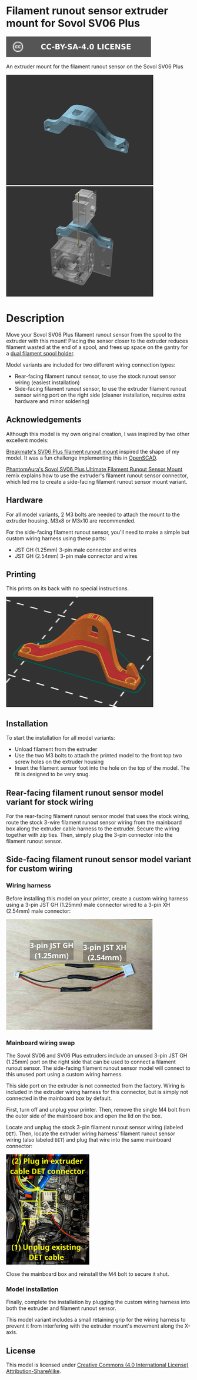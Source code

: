 # Filament runout sensor extruder mount for Sovol SV06 Plus

[![CC-BY-SA-4.0 license][license-badge]][license]

An extruder mount for the filament runout sensor on the Sovol SV06 Plus

![Model render](images/readme/render-part.png)
![Installed model preview animation](images/readme/demo-rotation.gif)

# Description

Move your Sovol SV06 Plus filament runout sensor from the spool to the
extruder with this mount! Placing the sensor closer to the extruder reduces
filament wasted at the end of a spool, and frees up space on the gantry for
a [dual filament spool holder][dual-spool-holder].

Model variants are included for two different wiring connection types:

* Rear-facing filament runout sensor, to use the stock runout sensor wiring
  (easiest installation)
* Side-facing filament runout sensor, to use the extruder filament runout
  sensor wiring port on the right side (cleaner installation, requires extra
  hardware and minor soldering)

## Acknowledgements

Although this model is my own original creation, I was inspired by two other
excellent models:

[Breakmate's SV06 Plus filament runout mount][breakmate-sv06-plus-mount]
inspired the shape of my model. It was a fun challenge implementing this in
[OpenSCAD].

[PhantomAura's Sovol SV06 Plus Ultimate Filament Runout Sensor Mount][phantomaura-sv06-plus-mount-remix]
remix explains how to use the extruder's filament runout sensor connector, which
led me to create a side-facing filament runout sensor mount variant.

## Hardware

For all model variants, 2 M3 bolts are needed to attach the mount to the
extruder housing. M3x8 or M3x10 are recommended.

For the side-facing filament runout sensor, you'll need to make a simple but
custom wiring harness using these parts:

* JST GH (1.25mm) 3-pin male connector and wires
* JST GH (2.54mm) 3-pin male connector and wires

## Printing

This prints on its back with no special instructions.

![Slicer screenshot](images/readme/slicer-screenshot.png)

## Installation

To start the installation for all model variants:

* Unload filament from the extruder
* Use the two M3 bolts to attach the printed model to the front top two screw
  holes on the extruder housing
* Insert the filament sensor foot into the hole on the top of the model. The fit
  is designed to be very snug.

## Rear-facing filament runout sensor model variant for stock wiring

For the rear-facing filament runout sensor model that uses the stock wiring,
route the stock 3-wire filament runout sensor wiring from the mainboard box
along the extruder cable harness to the extruder. Secure the wiring together
with zip ties. Then, simply plug the 3-pin connector into the filament runout
sensor.

## Side-facing filament runout sensor model variant for custom wiring

### Wiring harness

Before installing this model on your printer, create a custom wiring harness
using a 3-pin JST GH (1.25mm) male connector wired to a 3-pin XH (2.54mm) male
connector:

![Photo of 3-pin wire harness, from JST GH (1.25mm) male to JST XH (2.54mm) male](images/readme/wire-harness.jpg)

### Mainboard wiring swap

The Sovol SV06 and SV06 Plus extruders include an unused 3-pin JST GH (1.25mm)
port on the right side that can be used to connect a filament runout sensor. The
side-facing filament runout sensor model will connect to this unused port using
a custom wiring harness.

This side port on the extruder is not connected from the factory. Wiring is
included in the extruder wiring harness for this connector, but is simply not
connected in the mainboard box by default.

First, turn off and unplug your printer. Then, remove the single M4 bolt from
the outer side of the mainboard box and open the lid on the box.

Locate and unplug the stock 3-pin filament runout sensor wiring (labeled `DET`).
Then, locate the extruder wiring harness' filament runout sensor wiring (also
labeled `DET`) and plug that wire into the same mainboard connector:

![Photo of DET cables to swap on the mainboard](images/readme/mainboard-det-cables.jpg)

Close the mainboard box and reinstall the M4 bolt to secure it shut.

### Model installation

Finally, complete the installation by plugging the custom wiring harness into
both the extruder and filament runout sensor.

This model variant includes a small retaining grip for the wiring harness to
prevent it from interfering with the extruder mount's movement along the X-axis.

## License

This model is licensed under [Creative Commons (4.0 International License) Attribution-ShareAlike][license].

[breakmate-sv06-plus-mount]: https://www.printables.com/model/493623-sv06-plus-filament-runout-mount
[dual-spool-holder]: /sovol-sv06-plus/dual-spool-holder
[license-badge]: /_static/license-badge-cc-by-sa-4.0.svg
[license]: http://creativecommons.org/licenses/by-sa/4.0/
[openscad]: https://openscad.org
[phantomaura-sv06-plus-mount-remix]: https://www.printables.com/model/596377-sovol-sv06-plus-ultimate-filament-runout-sensor-mo
